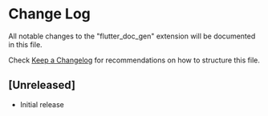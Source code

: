 # Change Log

All notable changes to the "flutter_doc_gen" extension will be documented in this file.

Check [Keep a Changelog](http://keepachangelog.com/) for recommendations on how to structure this file.

## [Unreleased]

- Initial release